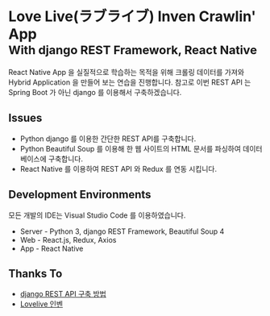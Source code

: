 # Love Live(ラブライブ) Inven Crawlin' App<br/><small>With  django REST Framework, React Native</small>

React Native App 을 실질적으로 학습하는 목적을 위해 크롤링 데이터를 가져와 Hybrid Application 을 만들어 보는 연습을 진행합니다. 참고로 이번 REST API 는 Spring Boot 가 아닌 django 를 이용해서 구축하겠습니다.

## Issues
- Python django 를 이용한 간단한 REST API를 구축합니다.
- Python Beautiful Soup 를 이용해 한 웹 사이트의 HTML 문서를 파싱하여 데이터베이스에 구축합니다.
- React Native 를 이용하여 REST API 와 Redux 를 연동 시킵니다.

## Development Environments

모든 개발의 IDE는 Visual Studio Code 를 이용하였습니다.

- Server - Python 3, django REST Framework, Beautiful Soup 4
- Web - React.js, Redux, Axios
- App - React Native

## Thanks To
- [django REST API 구축 방법](http://jamanbbo.tistory.com/43)
- [Lovelive 인벤](http://lovelive.inven.co.kr/)